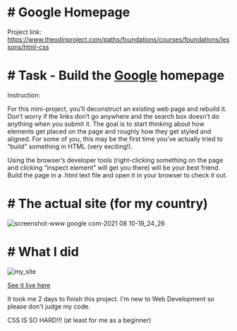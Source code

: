 # # Google Homepage

Project link: https://www.theodinproject.com/paths/foundations/courses/foundations/lessons/html-css

# # Task - Build the [Google](https://www.google.com/) homepage

Instruction:

For this mini-project, you’ll deconstruct an existing web page and rebuild it. Don’t worry if the links don’t go anywhere and the search box doesn’t do anything when you submit it. The goal is to start thinking about how elements get placed on the page and roughly how they get styled and aligned. For some of you, this may be the first time you’ve actually tried to “build” something in HTML (very exciting!).

Using the browser’s developer tools (right-clicking something on the page and clicking “inspect element” will get you there) will be your best friend. Build the page in a .html text file and open it in your browser to check it out.

# # The actual site (for my country)

![screenshot-www google com-2021 08 10-19_24_26](https://user-images.githubusercontent.com/84649871/128863822-32264cae-0809-40ff-836f-45d4f775b06c.png)

# # What I did
![my_site](https://user-images.githubusercontent.com/84649871/128868103-c06d7ae4-05ca-4909-aebb-d575d5a31028.png)

[See it live here](https://ted-dino.github.io/The-Odin-Project/google-homepage/)


It took me 2 days to finish this project. I'm new to Web Development so please don't judge my code.

CSS IS SO HARD!!! (at least for me as a beginner)
